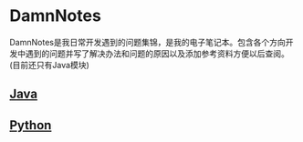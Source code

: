 # DamnNotes
DamnNotes是我日常开发遇到的问题集锦，是我的电子笔记本。包含各个方向开发中遇到的问题并写了解决办法和问题的原因以及添加参考资料方便以后查阅。(目前还只有Java模块)

## [Java](/Java)
## [Python](/Python)